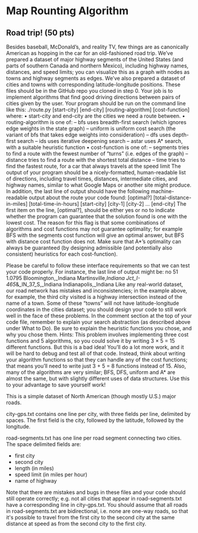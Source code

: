 # Map Rounting Algorithm


## Road trip! (50 pts)
Besides baseball, McDonald’s, and reality TV, few things are as canonically American as hopping in the car
for an old-fashioned road trip. We’ve prepared a dataset of major highway segments of the United States
(and parts of southern Canada and northern Mexico), including highway names, distances, and speed limits;
you can visualize this as a graph with nodes as towns and highway segments as edges. We’ve also prepared
a dataset of cities and towns with corresponding latitude-longitude positions. These files should be in the
GitHub repo you cloned in step 0. Your job is to implement algorithms that find good driving directions
between pairs of cities given by the user. Your program should be run on the command line like this:
./route.py [start-city] [end-city] [routing-algorithm] [cost-function]
where:
• start-city and end-city are the cities we need a route between.
• routing-algorithm is one of:
– bfs uses breadth-first search (which ignores edge weights in the state graph)
– uniform is uniform cost search (the variant of bfs that takes edge weights into consideration)
– dfs uses depth-first search
– ids uses iterative deepening search
– astar uses A* search, with a suitable heuristic function
• cost-function is one of:
– segments tries to find a route with the fewest number of “turns” (i.e. edges of the graph)
– distance tries to find a route with the shortest total distance
– time tries to find the fastest route, for a car that always travels at the speed limit
The output of your program should be a nicely-formatted, human-readable list of directions, including travel
times, distances, intermediate cities, and highway names, similar to what Google Maps or another site might
produce. In addition, the last line of output should have the following machine-readable output about the
route your code found:
[optimal?] [total-distance-in-miles] [total-time-in-hours] [start-city] [city-1] [city-2] ... [end-city]
The first item on the line, [optimal?], should be either yes or no to indicate whether the program can guarantee that the solution found is one with the lowest cost. The reason for this flag is that some combinations
of algorithms and cost functions may not guarantee optimality; for example BFS with the segments cost
function will give an optimal answer, but BFS with distance cost function does not. Make sure that A*’s
optimality can always be guaranteed (by designing admissible (and potentially also consistent) heuristics for
each cost-function).

Please be careful to follow these interface requirements so that we can test your code properly. For instance,
the last line of output might be:
no 51 1.0795 Bloomington,_Indiana Martinsville,_Indiana Jct_I-465_&_IN_37_S,_Indiana Indianapolis,_Indiana
Like any real-world dataset, our road network has mistakes and inconsistencies; in the example above, for
example, the third city visited is a highway intersection instead of the name of a town. Some of these “towns”
will not have latitude-longitude coordinates in the cities dataset; you should design your code to still work
well in the face of these problems.
In the comment section at the top of your code file, remember to explain your search abstraction (as described
above under What to Do). Be sure to explain the heuristic functions you chose, and why you chose them.
Hints: This problem involves implementing three cost functions and 5 algorithms, so you could solve it by
writing 3 × 5 = 15 different functions. But this is a bad idea! You’ll do a lot more work, and it will be hard
to debug and test all of that code. Instead, think about writing your algorithm functions so that they can
handle any of the cost functions; that means you’ll need to write just 3 + 5 = 8 functions instead of 15. Also,
many of the algorithms are very similar; BFS, DFS, uniform and A* are almost the same, but with slightly
different uses of data structures. Use this to your advantage to save yourself work!


This is a simple dataset of North American (though mostly U.S.) major roads.

city-gps.txt contains one line per city, with three fields per line, 
delimited by spaces. The first field is the city, followed by the latitude,
followed by the longitude.

road-segments.txt has one line per road segment connecting two cities.
The space delimited fields are:

- first city
- second city
- length (in miles)
- speed limit (in miles per hour)
- name of highway


Note that there are mistakes and bugs in these files and your code should
still operate correctly; e.g. not all cities that appear in road-segments.txt
have a corresponding line in city-gps.txt. You should assume that all roads
in road-segments.txt are bidirectional, i.e. none are one-way roads, so
that it's possible to travel from the first city to the second city at the
same distance at speed as from the second city to the first city.
